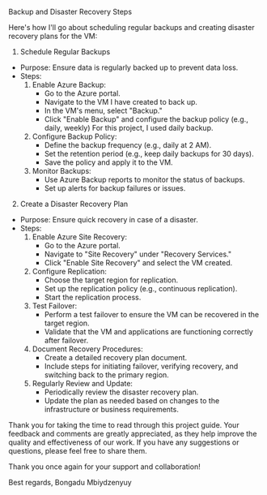  Backup and Disaster Recovery Steps

Here's how I'll go about scheduling regular backups and creating disaster recovery plans for the VM:

 1. Schedule Regular Backups
- Purpose: Ensure data is regularly backed up to prevent data loss.
- Steps:
  1. Enable Azure Backup:
     - Go to the Azure portal.
     - Navigate to the VM I have created to back up.
     - In the VM's menu, select "Backup."
     - Click "Enable Backup" and configure the backup policy (e.g., daily, weekly) For this project, I used daily backup.
  2. Configure Backup Policy:
     - Define the backup frequency (e.g., daily at 2 AM).
     - Set the retention period (e.g., keep daily backups for 30 days).
     - Save the policy and apply it to the VM.
  3. Monitor Backups:
     - Use Azure Backup reports to monitor the status of backups.
     - Set up alerts for backup failures or issues.

 2. Create a Disaster Recovery Plan
- Purpose: Ensure quick recovery in case of a disaster.
- Steps:
  1. Enable Azure Site Recovery:
     - Go to the Azure portal.
     - Navigate to "Site Recovery" under "Recovery Services."
     - Click "Enable Site Recovery" and select the VM created.
  2. Configure Replication:
     - Choose the target region for replication.
     - Set up the replication policy (e.g., continuous replication).
     - Start the replication process.
  3. Test Failover:
     - Perform a test failover to ensure the VM can be recovered in the target region.
     - Validate that the VM and applications are functioning correctly after failover.
  4. Document Recovery Procedures:
     - Create a detailed recovery plan document.
     - Include steps for initiating failover, verifying recovery, and switching back to the primary region.
  5. Regularly Review and Update:
     - Periodically review the disaster recovery plan.
     - Update the plan as needed based on changes to the infrastructure or business requirements.

Thank you for taking the time to read through this project guide. Your feedback and comments are greatly appreciated, as they help improve the quality and effectiveness of our work. If you have any suggestions or questions, please feel free to share them. 

Thank you once again for your support and collaboration!

Best regards,
Bongadu Mbiydzenyuy
